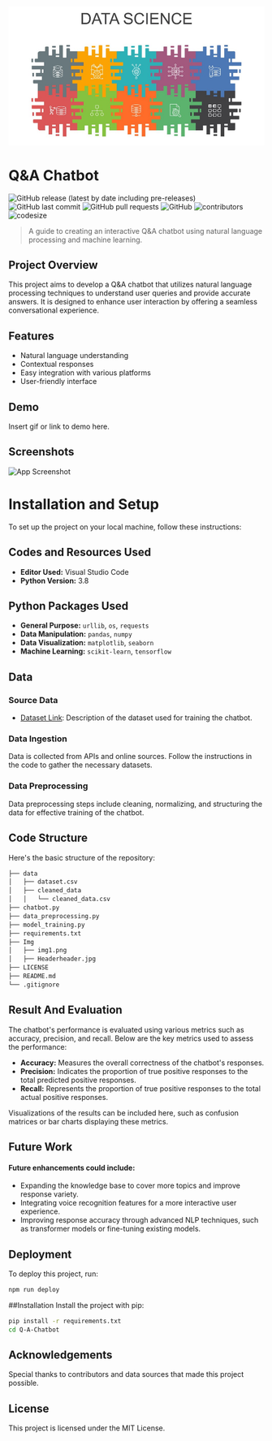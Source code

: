 ![](https://github.com/pragyy/datascience-readme-template/blob/main/Headerheader.jpg)

# Q&A Chatbot

![GitHub release (latest by date including pre-releases)](https://img.shields.io/github/v/release/Ambigapathi-V/Q-A-Chatbot?include_prereleases)
![GitHub last commit](https://img.shields.io/github/last-commit/Ambigapathi-V/Q-A-Chatbot)
![GitHub pull requests](https://img.shields.io/github/issues-pr/Ambigapathi-V/Q-A-Chatbot)
![GitHub](https://img.shields.io/github/license/Ambigapathi-V/Q-A-Chatbot)
![contributors](https://img.shields.io/github/contributors/Ambigapathi-V/Q-A-Chatbot) 
![codesize](https://img.shields.io/github/languages/code-size/Ambigapathi-V/Q-A-Chatbot) 

> A guide to creating an interactive Q&A chatbot using natural language processing and machine learning.

## Project Overview

This project aims to develop a Q&A chatbot that utilizes natural language processing techniques to understand user queries and provide accurate answers. It is designed to enhance user interaction by offering a seamless conversational experience.

## Features

- Natural language understanding
- Contextual responses
- Easy integration with various platforms
- User-friendly interface

## Demo

Insert gif or link to demo here.

## Screenshots

![App Screenshot](https://via.placeholder.com/468x300?text=App+Screenshot+Here)

# Installation and Setup

To set up the project on your local machine, follow these instructions:

## Codes and Resources Used

- **Editor Used:** Visual Studio Code
- **Python Version:** 3.8

## Python Packages Used

- **General Purpose:** `urllib`, `os`, `requests`
- **Data Manipulation:** `pandas`, `numpy`
- **Data Visualization:** `matplotlib`, `seaborn`
- **Machine Learning:** `scikit-learn`, `tensorflow`

## Data

### Source Data

- [Dataset Link](https://example.com/dataset): Description of the dataset used for training the chatbot.

### Data Ingestion

Data is collected from APIs and online sources. Follow the instructions in the code to gather the necessary datasets.

### Data Preprocessing

Data preprocessing steps include cleaning, normalizing, and structuring the data for effective training of the chatbot.

## Code Structure

Here's the basic structure of the repository:

```bash
├── data
│   ├── dataset.csv
│   ├── cleaned_data
│   │   └── cleaned_data.csv
├── chatbot.py
├── data_preprocessing.py
├── model_training.py
├── requirements.txt
├── Img
│   ├── img1.png
│   ├── Headerheader.jpg
├── LICENSE
├── README.md
└── .gitignore
```
## Result And Evaluation
The chatbot's performance is evaluated using various metrics such as accuracy, precision, and recall. Below are the key metrics used to assess the performance:

- **Accuracy:** Measures the overall correctness of the chatbot's responses.
- **Precision:** Indicates the proportion of true positive responses to the total predicted positive responses.
- **Recall:** Represents the proportion of true positive responses to the total actual positive responses.

Visualizations of the results can be included here, such as confusion matrices or bar charts displaying these metrics.

## Future Work
#### Future enhancements could include:

- Expanding the knowledge base to cover more topics and improve response variety.
- Integrating voice recognition features for a more interactive user experience.
- Improving response accuracy through advanced NLP techniques, such as transformer models or fine-tuning existing models.

## Deployment
To deploy this project, run:
```bash
npm run deploy
```

##Installation
Install the project with pip:
```bash
pip install -r requirements.txt
cd Q-A-Chatbot
```
## Acknowledgements
Special thanks to contributors and data sources that made this project possible.

## License
This project is licensed under the MIT License.
